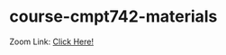 # course-cmpt742-materials

Zoom Link: [Click Here!](https://sfu.zoom.us/j/87867411788?pwd=1p2bu77IZ5rVFUmLprLqNRbdBwhYVd.1)
